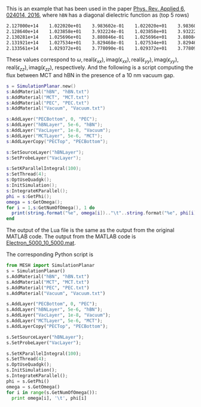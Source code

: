 This is an example that has been used in the paper [Phys. Rev. Applied 6, 024014, 2016](https://journals.aps.org/prapplied/abstract/10.1103/PhysRevApplied.6.024014), where `hBN` has a diagonal dielectric function as (top $5$ rows)
```tex
2.127000e+14	1.022020e+01	3.983602e-01	1.022020e+01	3.983602e-01	4.251609e+00	3.151862e-01
2.128640e+14	1.023858e+01	3.932224e-01	1.023858e+01	3.932224e-01	4.248610e+00	3.151862e-01
2.130281e+14	1.025696e+01	3.880846e-01	1.025696e+01	3.880846e-01	4.253492e+00	3.151862e-01
2.131921e+14	1.027534e+01	3.829468e-01	1.027534e+01	3.829468e-01	4.258538e+00	3.151862e-01
2.133561e+14	1.029372e+01	3.778090e-01	1.029372e+01	3.778090e-01	4.263583e+00	3.151862e-01
```
These values correspond to $\omega, \text{real}(\epsilon_{xx}), \text{imag}(\epsilon_{xx}), \text{real}(\epsilon_{yy}), \text{imag}(\epsilon_{yy}), \text{real}(\epsilon_{zz}), \text{imag}(\epsilon_{zz})$, respectively. And the following is a script computing the flux between MCT and hBN in the presence of a $10~\text{nm}$ vacuum gap.
```lua
s = SimulationPlanar.new()
s:AddMaterial("hBN", "hBN.txt")
s:AddMaterial("MCT", "MCT.txt")
s:AddMaterial("PEC", "PEC.txt")
s:AddMaterial("Vacuum", "Vacuum.txt")

s:AddLayer("PECBottom", 0, "PEC");
s:AddLayer("hBNLayer", 5e-6, "hBN");
s:AddLayer("VacLayer", 1e-8, "Vacuum");
s:AddLayer("MCTLayer", 5e-6, "MCT");
s:AddLayerCopy("PECTop", "PECBottom");

s:SetSourceLayer("hBNLayer");
s:SetProbeLayer("VacLayer");

s:SetKParallelIntegral(100);
s:SetThread(4);
s:OptUseQuadgk();
s:InitSimulation();
s:IntegrateKParallel();
phi = s:GetPhi();
omega = s:GetOmega();
for i = 1,s:GetNumOfOmega(), 1 do
  print(string.format("%e", omega[i]).."\t"..string.format("%e", phi[i]));
end
```
The output of the Lua file is the same as the output from the original MATLAB code. The output from the MATLAB code is [Electron_5000_10_5000.mat](https://github.com/kfrancischen/MESH/tree/master/examples/PRApplied_6_024014_2016).

The corresponding Python script is
```python
from MESH import SimulationPlanar
s = SimulationPlanar()
s.AddMaterial("hBN", "hBN.txt")
s.AddMaterial("MCT", "MCT.txt")
s.AddMaterial("PEC", "PEC.txt")
s.AddMaterial("Vacuum", "Vacuum.txt")

s.AddLayer("PECBottom", 0, "PEC");
s.AddLayer("hBNLayer", 5e-6, "hBN");
s.AddLayer("VacLayer", 1e-8, "Vacuum");
s.AddLayer("MCTLayer", 5e-6, "MCT");
s.AddLayerCopy("PECTop", "PECBottom");

s.SetSourceLayer("hBNLayer");
s.SetProbeLayer("VacLayer");

s.SetKParallelIntegral(100);
s.SetThread(4);
s.OptUseQuadgk();
s.InitSimulation();
s.IntegrateKParallel();
phi = s.GetPhi()
omega = s.GetOmega()
for i in range(s.GetNumOfOmega()):
  print omega[i], '\t', phi[i]
```